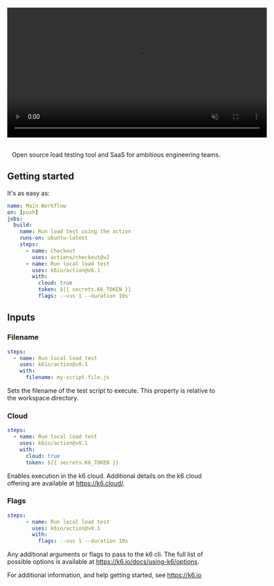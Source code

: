 <div align="center">
  
  <video
    src="https://raw.githubusercontent.com/k6io/action/master/k6.gif" 
    type="video/mp4" 
    autoplay="true"
    loop="true"
    muted="true"
    playsinline
    width="600"
    style="pointer-events: none;">
  </video>

  </br>
  Open source load testing tool and SaaS for ambitious engineering teams.

</div>

## Getting started

It's as easy as:

```yaml
name: Main Workflow
on: [push]
jobs:
  build:
    name: Run load test using the action
    runs-on: ubuntu-latest
    steps:
      - name: Checkout
        uses: actions/checkout@v2
      - name: Run local load test
        uses: k6io/action@v0.1
        with:
          cloud: true
          token: ${{ secrets.K6_TOKEN }}
          flags: --vus 1 --duration 10s'
```

## Inputs

### Filename

```yaml
steps:
  - name: Run local load test
    uses: k6io/action@v0.1
    with:
      filename: my-script-file.js
```

Sets the filename of the test script to execute. This property is relative to the workspace directory.

### Cloud

```yaml
steps:
  - name: Run local load test
    uses: k6io/action@v0.1
    with:
      cloud: true
      token: ${{ secrets.K6_TOKEN }}
```

Enables execution in the k6 cloud. Additional details on the k6 cloud offering are available at https://k6.cloud/.

### Flags

```yaml
steps:
      - name: Run local load test
        uses: k6io/action@v0.1
        with:
          flags: --vus 1 --duration 10s
```

Any additional arguments or flags to pass to the k6 cli. The full list of possible options is available at https://k6.io/docs/using-k6/options.

For additional information, and help getting started, see https://k6.io
